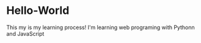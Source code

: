 # Hello-World
This my is my learning process!
I'm learning web programing with Pythonn and JavaScript

